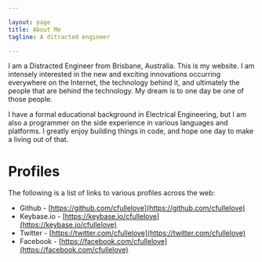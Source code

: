```yaml
---

layout: page
title: About Me
tagline: A ditracted engineer

---
```


I am a Distracted Engineer from Brisbane, Australia. This is my website. I am intensely interested in the new and exciting innovations occurring everywhere on the Internet, the technology behind it, and ultimately the people that are behind the technology. My dream is to one day be one of those people.

I have a formal educational background in Electrical Engineering, but I am also a programmer on the side experience in various languages and platforms. I greatly enjoy building things in code, and hope one day to make a living out of that.

# Profiles

The following is a list of links to various profiles across the web:

- Github - [https://github.com/cfullelove](https://github.com/cfullelove)
- Keybase.io - [https://keybase.io/cfullelove](https://keybase.io/cfullelove)
- Twitter - [https://twitter.com/cfullelove](https://twitter.com/cfullelove)
- Facebook - [https://facebook.com/cfullelove](https://facebook.com/cfullelove)